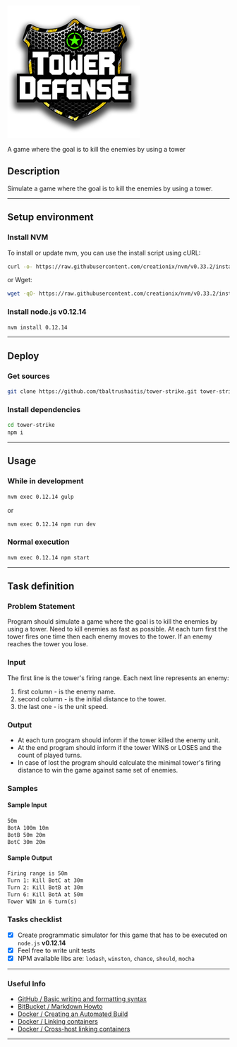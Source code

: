 ![Tower Strike Logo](logo-tower-strike.png)

A game where the goal is to kill the enemies by using a tower

## Description
Simulate a game where the goal is to kill the enemies by using a tower.

--------

## Setup environment

### Install NVM

To install or update nvm, you can use the install script using cURL:

```bash
curl -o- https://raw.githubusercontent.com/creationix/nvm/v0.33.2/install.sh | bash
```

or Wget:

```bash
wget -qO- https://raw.githubusercontent.com/creationix/nvm/v0.33.2/install.sh | bash
```

### Install node.js v0.12.14

```bash
nvm install 0.12.14
```

--------
## Deploy

### Get sources

```bash
git clone https://github.com/tbaltrushaitis/tower-strike.git tower-strike
```

### Install dependencies

```bash
cd tower-strike
npm i
```

--------
## Usage

### While in development

```bash
nvm exec 0.12.14 gulp
```

or

```bash
nvm exec 0.12.14 npm run dev
```

### Normal execution

```bash
nvm exec 0.12.14 npm start
```

--------
## Task definition ##

### Problem Statement ###
Program should simulate a game where the goal is to kill the enemies by using a tower.
Need to kill enemies as fast as possible.
At each turn first the tower fires one time then each enemy moves to the tower.
If an enemy reaches the tower you lose.

### Input ###
The first line is the tower's firing range.
Each next line represents an enemy:
1. first column - is the enemy name.
2. second column - is the initial distance to the tower.
3. the last one - is the unit speed.

### Output ###
 - At each turn program should inform if the tower killed the enemy unit.
 - At the end program should inform if the tower WINS or LOSES and the count of played turns.
 - In case of lost the program should calculate the minimal tower's firing distance to win the game against same set of enemies.

### Samples ###

#### Sample Input ####
```Text
50m
BotA 100m 10m
BotB 50m 20m
BotC 30m 20m
```

#### Sample Output ####
```Text
Firing range is 50m
Turn 1: Kill BotC at 30m
Turn 2: Kill BotB at 30m
Turn 6: Kill BotA at 50m
Tower WIN in 6 turn(s)
```

### Tasks checklist ###

 - [x] Create programmatic simulator for this game that has to be executed on `node.js` **v0.12.14**
 - [x] Feel free to write unit tests
 - [x] NPM available libs are: `lodash`, `winston`, `chance`, `should`, `mocha`

--------

### Useful Info ###

 - [GitHub / Basic writing and formatting syntax](https://help.github.com/articles/basic-writing-and-formatting-syntax/)
 - [BitBucket / Markdown Howto](https://bitbucket.org/tutorials/markdowndemo)
 - [Docker / Creating an Automated Build](https://docs.docker.com/docker-hub/builds/)
 - [Docker / Linking containers](https://docs.docker.com/engine/userguide/networking/default_network/dockerlinks.md)
 - [Docker / Cross-host linking containers](https://docs.docker.com/engine/admin/ambassador_pattern_linking.md)

--------
